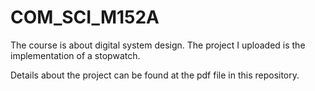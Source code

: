 # COM_SCI_M152A
The course is about digital system design. The project I uploaded is the implementation of a stopwatch.

Details about the project can be found at the pdf file in this repository.
